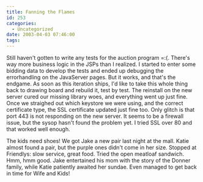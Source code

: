 ```yaml
---
title: Fanning the Flames
id: 253
categories:
  - Uncategorized
date: 2003-04-03 07:46:00
tags:
---
```


Still haven't gotten to write any tests for the auction program =:(. There's way more business logic in the JSPs than I realized. I started to enter some bidding data to develop the tests and ended up debugging the errorhandling on the JavaServer pages. But it works, and that's the endgame. As soon as this iteration ships, I'd like to take this whole thing back to drawing board and rebuild it, test by test. The reinstall on the new server cured our missing library woes, and everything went up just fine. Once we straighed out which keystore we were using, and the correct certificate type, the SSL certificate updated just fine too. Only glitch is that port 443 is not responding on the new server. It seems to be a firewall issue, but the sysop hasn't found the problem yet. I tried SSL over 80 and that worked well enough.

The kids need shoes! We got Jake a new pair last night at the mall. Katie almost found a pair, but the purple ones didn't come in her size. Stopped at Friendlys: slow service, great food. Tried the open meatloaf sandwich. Hmm, hmm good. Jake entertained his mom with the story of the Donner family, while Katie patiently awaited her sundae. Even managed to get back in time for Wife and Kids!